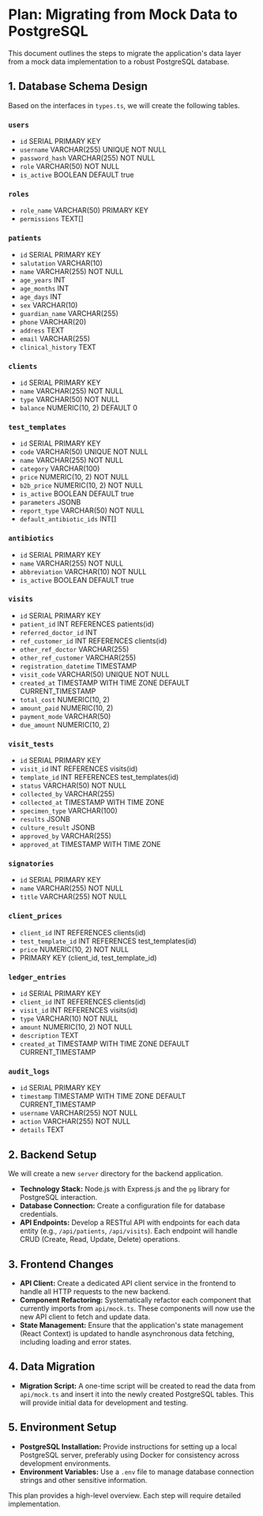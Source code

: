 # Plan: Migrating from Mock Data to PostgreSQL

This document outlines the steps to migrate the application's data layer from a mock data implementation to a robust PostgreSQL database.

## 1. Database Schema Design

Based on the interfaces in `types.ts`, we will create the following tables.

### `users`
- `id` SERIAL PRIMARY KEY
- `username` VARCHAR(255) UNIQUE NOT NULL
- `password_hash` VARCHAR(255) NOT NULL
- `role` VARCHAR(50) NOT NULL
- `is_active` BOOLEAN DEFAULT true

### `roles`
- `role_name` VARCHAR(50) PRIMARY KEY
- `permissions` TEXT[]

### `patients`
- `id` SERIAL PRIMARY KEY
- `salutation` VARCHAR(10)
- `name` VARCHAR(255) NOT NULL
- `age_years` INT
- `age_months` INT
- `age_days` INT
- `sex` VARCHAR(10)
- `guardian_name` VARCHAR(255)
- `phone` VARCHAR(20)
- `address` TEXT
- `email` VARCHAR(255)
- `clinical_history` TEXT

### `clients`
- `id` SERIAL PRIMARY KEY
- `name` VARCHAR(255) NOT NULL
- `type` VARCHAR(50) NOT NULL
- `balance` NUMERIC(10, 2) DEFAULT 0

### `test_templates`
- `id` SERIAL PRIMARY KEY
- `code` VARCHAR(50) UNIQUE NOT NULL
- `name` VARCHAR(255) NOT NULL
- `category` VARCHAR(100)
- `price` NUMERIC(10, 2) NOT NULL
- `b2b_price` NUMERIC(10, 2) NOT NULL
- `is_active` BOOLEAN DEFAULT true
- `parameters` JSONB
- `report_type` VARCHAR(50) NOT NULL
- `default_antibiotic_ids` INT[]

### `antibiotics`
- `id` SERIAL PRIMARY KEY
- `name` VARCHAR(255) NOT NULL
- `abbreviation` VARCHAR(10) NOT NULL
- `is_active` BOOLEAN DEFAULT true

### `visits`
- `id` SERIAL PRIMARY KEY
- `patient_id` INT REFERENCES patients(id)
- `referred_doctor_id` INT
- `ref_customer_id` INT REFERENCES clients(id)
- `other_ref_doctor` VARCHAR(255)
- `other_ref_customer` VARCHAR(255)
- `registration_datetime` TIMESTAMP
- `visit_code` VARCHAR(50) UNIQUE NOT NULL
- `created_at` TIMESTAMP WITH TIME ZONE DEFAULT CURRENT_TIMESTAMP
- `total_cost` NUMERIC(10, 2)
- `amount_paid` NUMERIC(10, 2)
- `payment_mode` VARCHAR(50)
- `due_amount` NUMERIC(10, 2)

### `visit_tests`
- `id` SERIAL PRIMARY KEY
- `visit_id` INT REFERENCES visits(id)
- `template_id` INT REFERENCES test_templates(id)
- `status` VARCHAR(50) NOT NULL
- `collected_by` VARCHAR(255)
- `collected_at` TIMESTAMP WITH TIME ZONE
- `specimen_type` VARCHAR(100)
- `results` JSONB
- `culture_result` JSONB
- `approved_by` VARCHAR(255)
- `approved_at` TIMESTAMP WITH TIME ZONE

### `signatories`
- `id` SERIAL PRIMARY KEY
- `name` VARCHAR(255) NOT NULL
- `title` VARCHAR(255) NOT NULL

### `client_prices`
- `client_id` INT REFERENCES clients(id)
- `test_template_id` INT REFERENCES test_templates(id)
- `price` NUMERIC(10, 2) NOT NULL
- PRIMARY KEY (client_id, test_template_id)

### `ledger_entries`
- `id` SERIAL PRIMARY KEY
- `client_id` INT REFERENCES clients(id)
- `visit_id` INT REFERENCES visits(id)
- `type` VARCHAR(10) NOT NULL
- `amount` NUMERIC(10, 2) NOT NULL
- `description` TEXT
- `created_at` TIMESTAMP WITH TIME ZONE DEFAULT CURRENT_TIMESTAMP

### `audit_logs`
- `id` SERIAL PRIMARY KEY
- `timestamp` TIMESTAMP WITH TIME ZONE DEFAULT CURRENT_TIMESTAMP
- `username` VARCHAR(255) NOT NULL
- `action` VARCHAR(255) NOT NULL
- `details` TEXT

## 2. Backend Setup

We will create a new `server` directory for the backend application.

- **Technology Stack:** Node.js with Express.js and the `pg` library for PostgreSQL interaction.
- **Database Connection:** Create a configuration file for database credentials.
- **API Endpoints:** Develop a RESTful API with endpoints for each data entity (e.g., `/api/patients`, `/api/visits`). Each endpoint will handle CRUD (Create, Read, Update, Delete) operations.

## 3. Frontend Changes

- **API Client:** Create a dedicated API client service in the frontend to handle all HTTP requests to the new backend.
- **Component Refactoring:** Systematically refactor each component that currently imports from `api/mock.ts`. These components will now use the new API client to fetch and update data.
- **State Management:** Ensure that the application's state management (React Context) is updated to handle asynchronous data fetching, including loading and error states.

## 4. Data Migration

- **Migration Script:** A one-time script will be created to read the data from `api/mock.ts` and insert it into the newly created PostgreSQL tables. This will provide initial data for development and testing.

## 5. Environment Setup

- **PostgreSQL Installation:** Provide instructions for setting up a local PostgreSQL server, preferably using Docker for consistency across development environments.
- **Environment Variables:** Use a `.env` file to manage database connection strings and other sensitive information.

This plan provides a high-level overview. Each step will require detailed implementation.

